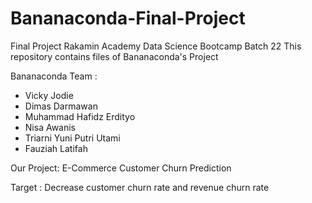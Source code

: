 # Bananaconda-Final-Project

Final Project Rakamin Academy Data Science Bootcamp Batch 22
This repository contains files of Bananaconda's Project


Bananaconda Team :

- Vicky Jodie
- Dimas Darmawan
- Muhammad Hafidz Erdityo
- Nisa Awanis
- Triarni Yuni Putri Utami
- Fauziah Latifah

Our Project:
E-Commerce Customer Churn Prediction

Target :
Decrease customer churn rate and revenue churn rate
